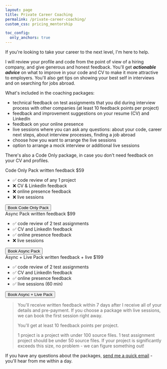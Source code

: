 ```yaml
---
layout: page
title: Private Career Coaching
permalink: /private-career-coaching/
custom_css: pricing_mentorship

toc_config:
  only_anchors: true
---
```


If you're looking to take your career to the next level, I'm here to help.

I will review your profile and code from the point of view of a hiring company, and give generous and honest feedback.
You'll get **_actionable advice_** on what to improve in your code and CV to make it more attractive to employers.
You'll also get tips on showing your best self in interviews and on searching for jobs abroad.

What's included in the coaching packages:
- technical feedback on test assignments that you did during interview process with other companies (at least 10
feedback points per project)
- feedback and improvement suggestions on your resume (CV) and LinkedIn
- feedback on your online presence
- live sessions where you can ask any questions: about your code, career next steps, about interview
processes, finding a job abroad
- choose how you want to arrange the live sessions
- option to arrange a mock interview or additional live sessions

There's also a Code Only package, in case you don't need feedback on your CV and profiles.

<div id="pricing">
  <div class="price_card alpha">
    <div class="pack_header">
      <span class="pack_name">Code Only Pack</span>
      <span class="pack_description">written feedback</span>
      <span class="pack_price">$59</span>
    </div>
    <ul class="pack_features">
      <li>✅ code review of any 1 project</li>
      <li>❌ CV & LinkedIn feedback</li>
      <li>❌ online presence feedback</li>
      <li>❌ live sessions</li>
    </ul>
    <!-- 'mailto:hello@hybridcattt.com?subject=Hello,%20I%20want%20to%20book%20the%20Code%20Only%20Package' -->
    <button class="pack_button" data-goatcounter-click="Book Code Only Pack"
      onclick="window.open('https://docs.google.com/forms/d/e/1FAIpQLSe4rSvymxZvizaDIKbu8icQJ4nnKnQJcAAVy6EmRD80_PvDxQ/viewform?usp=sf_link','_blank')">Book
      Code Only Pack</button>
  </div>
  <div class="price_card bravo">
    <div class="pack_header">
      <span class="pack_name">Async Pack</span>
      <span class="pack_description">written feedback</span>
      <span class="pack_price">$99</span>
    </div>
    <ul class="pack_features">
      <li>✅ code review of 2 test assignments</li>
      <li>✅ CV and LinkedIn feedback</li>
      <li>✅ online presence feedback</li>
      <li>❌ live sessions</li>
    </ul>
    <!-- 'mailto:hello@hybridcattt.com?subject=Hello,%20I%20want%20to%20book%20the%20Async%20Package' -->
    <button class="pack_button" data-goatcounter-click="Book Async Pack"
      onclick="window.open('https://docs.google.com/forms/d/e/1FAIpQLSe4rSvymxZvizaDIKbu8icQJ4nnKnQJcAAVy6EmRD80_PvDxQ/viewform?usp=sf_link','_blank')">Book
      Async Pack</button>
  </div>

  <div class="price_card bravo">
    <div class="pack_header">
      <span class="pack_name">Async + Live Pack</span>
      <span class="pack_description">written feedback + live</span>
      <span class="pack_price">$199</span>
    </div>
    <ul class="pack_features">
      <li>✅ code review of 2 test assignments</li>
      <li>✅ CV and LinkedIn feedback</li>
      <li>✅ online presence feedback</li>
      <li>✅ live sessions (60 min)</li>
    </ul>
    <!-- 'mailto:hello@hybridcattt.com?subject=Hello,%20I%20want%20to%20book%20the%20Async+Live%20Package' -->
    <button class="pack_button" data-goatcounter-click="Book Async + Live Pack"
      onclick="window.open('https://docs.google.com/forms/d/e/1FAIpQLSe4rSvymxZvizaDIKbu8icQJ4nnKnQJcAAVy6EmRD80_PvDxQ/viewform?usp=sf_link','_blank')">Book
      Async + Live Pack</button>
  </div>
</div>


<blockquote>
You'll receive written feedback within 7 days after I receive all of your details and pre-payment.
If you choose a package with live sessions, we can book the first session right away.

You'll get at least 10 feedback points per project.

1 project is a project with under 100 source files. 1 test assignment project should be under 50 source files.
If your project is significantly exceeds this size, no problem - we can figure something out!
</blockquote>

If you have any questions about the packages, [send me a quick
email](mailto:hello@hybridcattt.com?subject=Question%20about%20Career%20Packages%20) - you'll hear from me within a day.